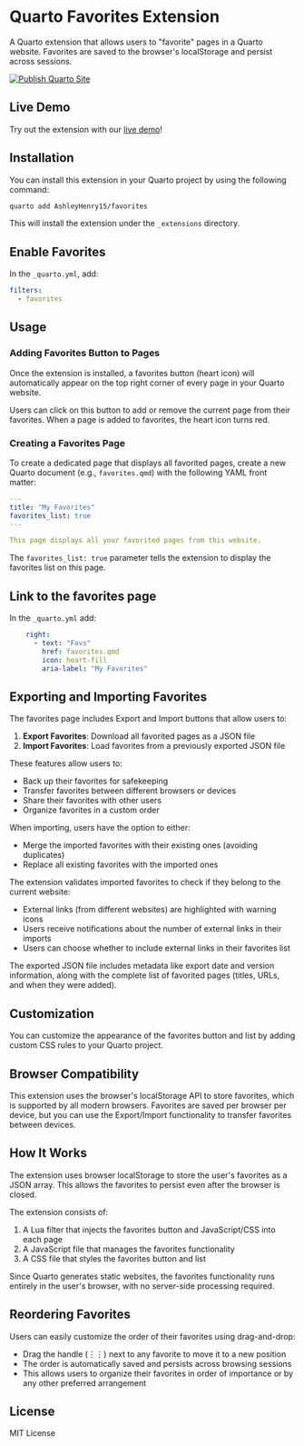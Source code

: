 # Quarto Favorites Extension

A Quarto extension that allows users to "favorite" pages in a Quarto website. Favorites are saved to the browser's localStorage and persist across sessions.

[![Publish Quarto Site](https://github.com/AshleyHenry15/favorites/actions/workflows/publish-quarto.yml/badge.svg)](https://github.com/AshleyHenry15/favorites/actions/workflows/publish-quarto.yml)

## Live Demo

Try out the extension with our [live demo](https://ashleyhenry15.github.io/favorites/)!

## Installation

You can install this extension in your Quarto project by using the following command:

```bash
quarto add AshleyHenry15/favorites
```

This will install the extension under the `_extensions` directory.

## Enable Favorites

In the `_quarto.yml`, add:

```yaml
filters:
  - favorites
```

## Usage

### Adding Favorites Button to Pages

Once the extension is installed, a favorites button (heart icon) will automatically appear on the top right corner of every page in your Quarto website.

Users can click on this button to add or remove the current page from their favorites. When a page is added to favorites, the heart icon turns red.

### Creating a Favorites Page

To create a dedicated page that displays all favorited pages, create a new Quarto document (e.g., `favorites.qmd`) with the following YAML front matter:

```yaml
---
title: "My Favorites"
favorites_list: true
---

This page displays all your favorited pages from this website.
```

The `favorites_list: true` parameter tells the extension to display the favorites list on this page.

## Link to the favorites page

In the `_quarto.yml` add:

```yaml
    right:
      - text: "Favs"
        href: favorites.qmd
        icon: heart-fill
        aria-label: "My Favorites"
```

## Exporting and Importing Favorites

The favorites page includes Export and Import buttons that allow users to:

1. **Export Favorites**: Download all favorited pages as a JSON file
2. **Import Favorites**: Load favorites from a previously exported JSON file

These features allow users to:
- Back up their favorites for safekeeping
- Transfer favorites between different browsers or devices
- Share their favorites with other users
- Organize favorites in a custom order

When importing, users have the option to either:
- Merge the imported favorites with their existing ones (avoiding duplicates)
- Replace all existing favorites with the imported ones

The extension validates imported favorites to check if they belong to the current website:
- External links (from different websites) are highlighted with warning icons
- Users receive notifications about the number of external links in their imports
- Users can choose whether to include external links in their favorites list

The exported JSON file includes metadata like export date and version information, along with the complete list of favorited pages (titles, URLs, and when they were added).

## Customization

You can customize the appearance of the favorites button and list by adding custom CSS rules to your Quarto project.

## Browser Compatibility

This extension uses the browser's localStorage API to store favorites, which is supported by all modern browsers. Favorites are saved per browser per device, but you can use the Export/Import functionality to transfer favorites between devices.

## How It Works

The extension uses browser localStorage to store the user's favorites as a JSON array. This allows the favorites to persist even after the browser is closed.

The extension consists of:

1. A Lua filter that injects the favorites button and JavaScript/CSS into each page
2. A JavaScript file that manages the favorites functionality
3. A CSS file that styles the favorites button and list

Since Quarto generates static websites, the favorites functionality runs entirely in the user's browser, with no server-side processing required.

## Reordering Favorites

Users can easily customize the order of their favorites using drag-and-drop:

- Drag the handle (⋮⋮) next to any favorite to move it to a new position
- The order is automatically saved and persists across browsing sessions
- This allows users to organize their favorites in order of importance or by any other preferred arrangement

## License

MIT License
